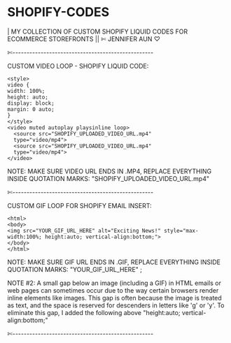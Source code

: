 # SHOPIFY-CODES
| MY COLLECTION OF CUSTOM SHOPIFY LIQUID CODES FOR ECOMMERCE STOREFRONTS || 
  ✄ JENNIFER AUN ♡

✄--------------------------------------------------

CUSTOM VIDEO LOOP - SHOPIFY LIQUID CODE:

    <style>
    video {
    width: 100%;
    height: auto;
    display: block;
    margin: 0 auto;
    }
    </style>
    <video muted autoplay playsinline loop>
      <source src="SHOPIFY_UPLOADED_VIDEO_URL.mp4"
      type="video/mp4">
      <source src="SHOPIFY_UPLOADED_VIDEO_URL.mp4"
      type="video/mp4">
    </video> 

NOTE: MAKE SURE VIDEO URL ENDS IN .MP4, REPLACE EVERYTHING INSIDE QUOTATION MARKS: "SHOPIFY_UPLOADED_VIDEO_URL.mp4"

✄--------------------------------------------------

CUSTOM GIF LOOP FOR SHOPIFY EMAIL INSERT:

    <html>
    <body>
    <img src="YOUR_GIF_URL_HERE" alt="Exciting News!" style="max-width:100%; height:auto; vertical-align:bottom;">
    </body>
    </html>

NOTE: MAKE SURE GIF URL ENDS IN .GIF, REPLACE EVERYTHING INSIDE QUOTATION MARKS: "YOUR_GIF_URL_HERE" ;

NOTE #2: A small gap below an image (including a GIF) in HTML emails or web pages can sometimes occur due to the way certain browsers render inline elements like images. This gap is often because the image is treated as text, and the space is reserved for descenders in letters like 'g' or 'y'. To eliminate this gap, I added the following above "height:auto; vertical-align:bottom;"

✄--------------------------------------------------
